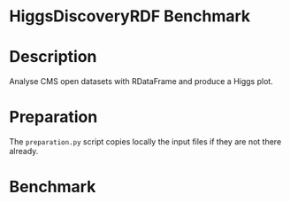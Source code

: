 # HiggsDiscoveryRDF Benchmark

# Description
Analyse CMS open datasets with RDataFrame and produce a Higgs plot.

# Preparation
The `preparation.py` script copies locally the input files if they are not there already.

# Benchmark


